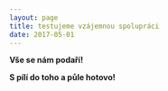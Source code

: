 ```yaml
---
layout: page
title: testujeme vzájemnou spolupráci
date: 2017-05-01 
---
```


<strong>Vše se nám podaří!</strong>


<strong>S pílí do toho a půle hotovo!</strong> 



